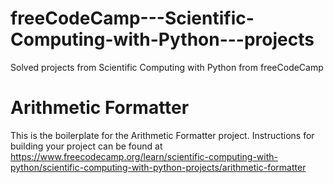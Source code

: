 # freeCodeCamp---Scientific-Computing-with-Python---projects
Solved projects from Scientific Computing with Python from freeCodeCamp

# Arithmetic Formatter

This is the boilerplate for the Arithmetic Formatter project. Instructions for building your project can be found at https://www.freecodecamp.org/learn/scientific-computing-with-python/scientific-computing-with-python-projects/arithmetic-formatter
